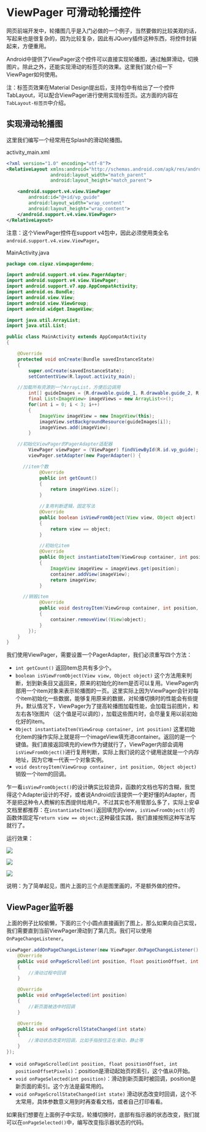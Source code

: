 # ViewPager 可滑动轮播控件

网页前端开发中，轮播图几乎是入门必做的一个例子，当然要做的比较美观的话，写起来也是很复杂的，因为比较复杂，因此有JQuery插件这种东西，将控件封装起来，方便重用。

Android中提供了ViewPager这个控件可以直接实现轮播图，通过触屏滑动，切换图片。除此之外，还能实现滑动的标签页的效果。这里我们就介绍一下ViewPager如何使用。

注：标签页效果在Material Design提出后，支持包中有给出了一个控件TabLayout，可以配合ViewPager进行使用实现标签页。这方面的内容在`TabLayout-标签页`中介绍。

## 实现滑动轮播图

这里我们编写一个经常用在Splash的滑动轮播图。

activity_main.xml
```xml
<?xml version="1.0" encoding="utf-8"?>
<RelativeLayout xmlns:android="http://schemas.android.com/apk/res/android"
				android:layout_width="match_parent"
				android:layout_height="match_parent">

	<android.support.v4.view.ViewPager
		android:id="@+id/vp_guide"
		android:layout_width="wrap_content"
		android:layout_height="wrap_content">
	</android.support.v4.view.ViewPager>
</RelativeLayout>
```

注意：这个ViewPager控件在support v4包中，因此必须使用类全名`android.support.v4.view.ViewPager`。

MainActivity.java
```java
package com.ciyaz.viewpagerdemo;

import android.support.v4.view.PagerAdapter;
import android.support.v4.view.ViewPager;
import android.support.v7.app.AppCompatActivity;
import android.os.Bundle;
import android.view.View;
import android.view.ViewGroup;
import android.widget.ImageView;

import java.util.ArrayList;
import java.util.List;

public class MainActivity extends AppCompatActivity
{

	@Override
	protected void onCreate(Bundle savedInstanceState)
	{
		super.onCreate(savedInstanceState);
		setContentView(R.layout.activity_main);

    //加载所有资源到一个ArrayList，方便后边调用
		int[] guideImages = {R.drawable.guide_1, R.drawable.guide_2, R.drawable.guide_3};
		final List<ImageView> imageViews = new ArrayList<>();
		for(int i = 0; i < 3; i++)
		{
			ImageView imageView = new ImageView(this);
			imageView.setBackgroundResource(guideImages[i]);
			imageViews.add(imageView);
		}

    //初始化ViewPager的PagerAdapter适配器
		ViewPager viewPager = (ViewPager) findViewById(R.id.vp_guide);
		viewPager.setAdapter(new PagerAdapter() {

      //item个数
			@Override
			public int getCount()
			{
				return imageViews.size();
			}

			//复用判断逻辑，固定写法
			@Override
			public boolean isViewFromObject(View view, Object object)
			{
				return view == object;
			}

			//初始化item
			@Override
			public Object instantiateItem(ViewGroup container, int position)
			{
				ImageView imageView = imageViews.get(position);
				container.addView(imageView);
				return imageView;
			}

      //销毁item
			@Override
			public void destroyItem(ViewGroup container, int position, Object object)
			{
				container.removeView((View)object);
			}
		});
	}
}
```

我们使用ViewPager，需要设置一个PagerAdapter，我们必须重写四个方法：

* `int getCount()` 返回item总共有多少个。
* `boolean isViewFromObject(View view, Object object)` 这个方法用来判断，划到新条目又返回来，原来的初始化的item是否可以复用。ViewPager内部用一个item对象来表示轮播图的一页。这里实际上因为ViewPager会针对每个item初始化一些数据，能够复用原来的数据，对轮播切换时的性能会有些提升。默认情况下，ViewPager为了提高轮播图加载性能，会加载当前图片，和左右各1张图片（这个值是可以调的），加载这些图片时，会尽量复用以前初始化好的item。
* `Object instantiateItem(ViewGroup container, int position)` 这里初始化item的操作实际上就是将一个imageView填充进container。返回的是一个键值。我们直接返回填充的view作为键就行了，ViewPager内部会调用`isViewFromObject()`进行复用判断，实际上我们说的这个键用途就是一个内存地址，因为它唯一代表一个对象实例。
* `void destroyItem(ViewGroup container, int position, Object object)` 销毁一个item的回调。

乍一看`isViewFromObject()`的设计确实比较诡异，函数的文档也写的含糊，我觉得这个Adapter设计的不好，或者说Android应该提供一个更好懂的Adapter，而不是把这种令人费解的东西提供给用户。不过其实也不用管那么多了，实际上安卓文档里都推荐：在`instantiateItem()`返回填充的view，`isViewFromObject()`的函数体固定写`return view == object;`这种最佳实践，我们直接按照这种写法写就行了。

运行效果：

![](res/1.png)

![](res/2.png)

![](res/3.png)

说明：为了简单起见，图片上面的三个点是图里画的，不是额外做的控件。

## ViewPager监听器

上面的例子比较偷懒，下面的三个小圆点直接画到了图上，那么如果向自己实现，我们需要直到当前ViewPager滑动到了第几页。我们可以使用`OnPageChangeListener`。

```java
viewPager.addOnPageChangeListener(new ViewPager.OnPageChangeListener() {
	@Override
	public void onPageScrolled(int position, float positionOffset, int positionOffsetPixels)
	{
		//滑动过程中回调
	}

	@Override
	public void onPageSelected(int position)
	{
		//新页面被选中时回调
	}

	@Override
	public void onPageScrollStateChanged(int state)
	{
		//滑动状态改变时回调，比如手指按住正在滑动，静止等
	}
});
```

* `void onPageScrolled(int position, float positionOffset, int positionOffsetPixels)`：position是滑动起始页的索引，这个值从0开始。
* `void onPageSelected(int position)`：滑动到新页面时被回调，position是新页面的索引。这个方法是最常用的。
* `void onPageScrollStateChanged(int state)` 滑动状态改变时回调，这个不太常用，具体参数意义用到时再查看文档，或者自己打印看看。

如果我们想要在上面例子中实现，轮播切换时，底部有指示器的状态改变，我们就可以在`onPageSelected()`中，编写改变指示器状态的代码。
